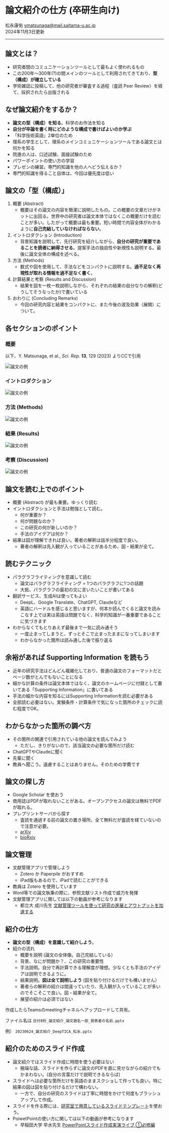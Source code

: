 # 論文紹介の仕方 (卒研生向け)

松永康佑
ymatsunaga@mail.saitama-u.ac.jp  
2024年11月3日更新  

---

## 論文とは？

- 研究者間のコミュニケーションツールとして最もよく使われるもの
- この200年〜300年(?)の間メインのツールとして利用されてきており、**型（構成）が確立している**
- 学術雑誌に投稿して、他の研究者が審査する過程（査読 Peer Review）を経て、採択されたら出版される

## なぜ論文紹介をするか？

- **論文の型（構成）を知る**。科学のお作法を知る
- **自分が卒論を書く時にどのような構成で書けばよいのか学ぶ**
- 「科学技術英語」2単位のため
- 理系の学生として、理系のメインコミュニケーションツールである論文とは何かを知る
- 院進の人は、口述試験、面接試験のため
- パワーポイントの使い方の学習
- プレゼンの練習。専門的知識を他の人へどう伝えるか？
- 専門的知識を得ること自体は、今回は優先度は低い

## 論文の「型（構成）」

1. 概要 (Abstract)
   - 概要はその論文の内容を簡潔に説明したもの。この概要の文章だけがネットに出回る。世界中の研究者は論文本体ではなくこの概要だけを読むことが多い。したがって概要は最も重要。短い時間で内容全体がわかるように**自己完結していなければならない**。
2. イントロダクション (Introduction)
   - 背景知識を説明して、先行研究を紹介しながら、**自分の研究が重要であることを読者に納得させる**。提案手法の独自性や新規性も説明する。最後に論文全体の構成を述べる。
3. 方法 (Methods)
   - 数式や図を使用して、手法などをコンパクトに説明する。**過不足なく再現性が取れる情報を過不足なく書く**。
4. 計算結果と考察 (Results and Discussion)
   - 結果を図を一枚一枚説明しながら、それぞれの結果の自分なりの解釈(どうしてそうなったか)で書いている
5. おわりに (Concluding Remarks)
   - 今回の研究内容と結果をコンパクトに、また今後の波及効果（展開）について。

## 各セクションのポイント

### 概要

以下、Y. Matsunaga, et al., *Sci. Rep.* **13**, 129 (2023) よりCCで引用

![論文の例](./images/paper01.png)

### イントロダクション

![論文の例](./images/paper02.png)

### 方法 (Methods)

![論文の例](./images/paper03.png)

### 結果 (Results)

![論文の例](./images/paper04.png)

### 考察 (Discussion)

![論文の例](./images/paper05.png)

## 論文を読む上でのポイント

- 概要 (Abstract) が最も重要。ゆっくり読む
- イントロダクションと手法は勉強として読む。
  - 何が重要か？
  - 何が問題なのか？
  - この研究の何が新しいのか？
  - 手法のアイデアは何か？
- 結果は図が理解できれば良い。著者の解釈は話半分程度で良い。
  - 著者の解釈は先入観が入っていることがあるため、図・結果が全て。

## 読むテクニック

- パラグラフライティングを意識して読む
  - 論文はパラグラフライティング = 1つのパラグラフに1つの話題
  - 大抵、パラグラフの最初の文に言いたいことが書いてある
- 翻訳サービス、生成AIは使ってもよい
  - DeepL、Google Translate、ChatGPT, Claudeなど
  - 英語にハードルを感じると思いますが、何本か読んでくると論文を読みこなす上では実は英語は問題でなく、科学的知識が一番重要であることに気づきます
- わからなくてもとりあえず最後まで一気に読み通そう
  - 一度止まってしまうと、ずっとそこで止まったままになってしまいます
  - わからなかった箇所は読み通した後で振り返る

## 余裕があれば Supporting Information を読もう

- 近年の研究手法はどんどん複雑化しており、普通の論文のフォーマットだとページ数がとんでもないことになる
- 細かな計算の条件は論文本体ではなく、論文のホームページに付録として置いてある「Supporting Information」に書いてある
- 手法の細かな内容を知るにはSupporting Informationを読む必要がある
- 全部読む必要はない。実験条件・計算条件で気になった箇所のチェックに読む程度でOK。

## わからなかった箇所の調べ方

- その箇所の関連で引用されている他の論文を読んでみよう
  - ただし、きりがないので、該当論文の必要な箇所だけ読む
- ChatGPTやClaudeに聞く
- 先輩に聞く
- 教員へ聞こう。遠慮することはありません。そのための学費です

## 論文の探し方

- Google Scholar を使おう
- 商用誌はPDFが取れないことがある。オープンアクセスの論文は無料でPDFが取れる。
- プレプリントサーバから探す
  - 査読を通過する前の論文の置き場所。全て無料だが査読を経ていないので注意が必要。
  - [arXiv](https://arxiv.org)
  - [bioRxiv](https://www.biorxiv.org)

## 論文管理

- 文献管理アプリで管理しよう
  - Zotero か Paperpile がおすすめ
  - iPad版もあるので、iPadで読むことができる
- 教員は Zotero を使用しています
- Word等での論文執筆の際に、参照文献リスト作成で威力を発揮
- 文献管理アプリに関しては以下の動画が参考になります
  - 都立大 成川先生 [文献管理ツールを使って研究の進展とアウトプットを加速する](https://togotv.dbcls.jp/en/20220806.html)

## 紹介の仕方

- **論文の型（構成）を意識して紹介しよう**。
- 紹介の流れ
  - 概要を説明 (論文の全体像。自己完結している）
  - 背景、なにが問題か？、この研究の重要性
  - 手法説明。自分で再計算できる理解度が理想。少なくとも手法のアイデアは説明できるように。
  - 結果説明。**図は全て説明しよう** (図を貼り付けるだけでも構いません）
  - 著者らの解釈の紹介は間違っていたり、先入観が入っていることが多いのでそこそこで良い。図・結果が全て。
  - 展望の紹介は必須ではない

作成したらTeamsのmeetingチャネルへアップロードして共有。

ファイル名は `日付8桁_論文紹介_論文題名一部_発表者の名前.pptx`

例） `20230624_論文紹介_DeepTICA_松永.pptx`

## 紹介のためのスライド作成

- 論文紹介ではスライド作成に時間を使う必要はない
  - 極端な話、スライドを作らずに論文のPDFを直に見せながらの紹介でもかまわない。(自分の言葉だけで説明できるならば)
- スライドへは必要な箇所だけを英語のままスクショして作っても良い。特に結果の図は図を貼り付けるだけで構わない。
  - 一方で、自分の研究のスライドは丁寧に時間をかけて何度もブラッシュアップして作成。
- スライドを作る際には、[研究室で用意しているスライドテンプレート](https://github.com/matsunagalab/slide)を使おう。
- PoiwetPointの使い方に関しては以下の動画が参考になります
  - 早稲田大学 早水先生 [PowerPointスライド作成実演ライブ ①必修編](https://www.youtube.com/live/zMp3BrIakOY?feature=share)

